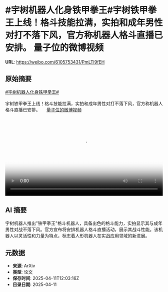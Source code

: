 # #宇树机器人化身铁甲拳王#宇树铁甲拳王上线！格斗技能拉满，实拍和成年男性对打不落下风，官方称机器人格斗直播已安排。 量子位的微博视频

**URL**: https://weibo.com/6105753431/PmLTl9fEH

## 原始摘要

<a href="https://m.weibo.cn/search?containerid=231522type%3D1%26t%3D10%26q%3D%23%E5%AE%87%E6%A0%91%E6%9C%BA%E5%99%A8%E4%BA%BA%E5%8C%96%E8%BA%AB%E9%93%81%E7%94%B2%E6%8B%B3%E7%8E%8B%23&amp;extparam=%23%E5%AE%87%E6%A0%91%E6%9C%BA%E5%99%A8%E4%BA%BA%E5%8C%96%E8%BA%AB%E9%93%81%E7%94%B2%E6%8B%B3%E7%8E%8B%23" data-hide=""><span class="surl-text">#宇树机器人化身铁甲拳王#</span></a><br><br>宇树铁甲拳王上线！格斗技能拉满，实拍和成年男性对打不落下风，官方称机器人格斗直播已安排。 <a href="https://video.weibo.com/show?fid=1034:5154272770195527" data-hide=""><span class="url-icon"><img style="width: 1rem;height: 1rem" src="https://h5.sinaimg.cn/upload/2015/09/25/3/timeline_card_small_video_default.png" referrerpolicy="no-referrer"></span><span class="surl-text">量子位的微博视频</span></a> <br clear="both"><div style="clear: both"></div><video controls="controls" poster="https://tvax4.sinaimg.cn/orj480/006Fd7o3ly1i0cx68mhwaj30u01hcjtq.jpg" style="width: 100%"><source src="https://f.video.weibocdn.com/o0/khVAz9mHlx08nobFfdjO01041200lxo80E010.mp4?label=mp4_720p&amp;template=720x1280.24.0&amp;ori=0&amp;ps=1CwnkDw1GXwCQx&amp;Expires=1744376561&amp;ssig=BqRIyQKk%2Fy&amp;KID=unistore,video"><source src="https://f.video.weibocdn.com/o0/ijUVJg7Zlx08nobEAxG801041200dvmD0E010.mp4?label=mp4_hd&amp;template=540x960.24.0&amp;ori=0&amp;ps=1CwnkDw1GXwCQx&amp;Expires=1744376561&amp;ssig=rxOLxwTgmz&amp;KID=unistore,video"><source src="https://f.video.weibocdn.com/o0/fsDuuHfrlx08nobErFqM010412007oZU0E010.mp4?label=mp4_ld&amp;template=360x640.24.0&amp;ori=0&amp;ps=1CwnkDw1GXwCQx&amp;Expires=1744376561&amp;ssig=x3d3%2BRq2%2B6&amp;KID=unistore,video"><p>视频无法显示，请前往<a href="https://video.weibo.com/show?fid=1034%3A5154272770195527" target="_blank" rel="noopener noreferrer">微博视频</a>观看。</p></video>

## AI 摘要

宇树机器人推出"铁甲拳王"格斗机器人，具备出色的格斗能力，实拍显示其与成年男性对战不落下风。官方宣布将安排机器人格斗直播活动，展示其战斗性能。该机器人以灵活性和力量为特点，标志着人形机器人在实战应用领域的新进展。

## 元数据

- **来源**: ArXiv
- **类型**: 论文
- **保存时间**: 2025-04-11T12:03:16Z
- **目录日期**: 2025-04-11

